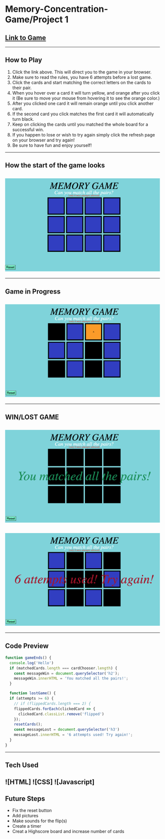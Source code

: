 # Memory-Concentration-Game/Project 1

## [Link to Game](https://cesarjg12.github.io/MemoryGameProject1/)

---

## How to Play
1. Click the link above. This will direct you to the game in your browser.
2. Make sure to read the rules, you have 6 attempts before a lost game.
3. Click the cards and start matching the correct letters on the cards to their pair.
4. When you hover over a card it will turn yellow, and orange after you click it (Be sure to move your mouse from hovering it to see the orange color.)
5. After you clicked one card it will remain orange until you click another card.
6. If the second card you click matches the first card it will automatically turn black.
7. Keep on clicking the cards until you matched the whole board for a successful win.
8. If you happen to lose or wish to try again simply click the refresh page on your browser and try again!
9. Be sure to have fun and enjoy yourself!

---
## How the start of the game looks
![Game Start](images/StartGame.png)
---

---
## Game in Progress
![A Game in progress](images/SuccessfulMatch.png)
---
---
## WIN/LOST GAME
![Winning Game](images/WinGame.png)
---
![Lost Game](images/LostGame.png)
---
---
## Code Preview

```js
function gameEnds() {
  console.log('Hello')
  if (matchedCards.length === cardChooser.length) {
    const messageWin = document.querySelector('h2');
    messageWin.innerHTML = 'You matched all the pairs!';
  }
```

```js
  function lostGame() {
  if (attempts >= 6) {
    // if (flippedCards.length === 2) {
    flippedCards.forEach(clickedCard => {
      clickedCard.classList.remove('flipped')
    });
    resetCards();
    const messageLost = document.querySelector('h3')
    messageLost.innerHTML = '6 attempts used! Try again!';
  }
}
```

---
## Tech Used
![HTML]
![CSS]
![Javascript]
---

## Future Steps
* Fix the reset button
* Add pictures
* Make sounds for the flip(s)
* Create a timer
* Creat a Highscore board and increase number of cards